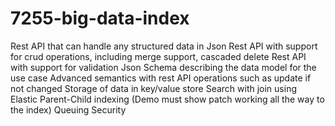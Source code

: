 # 7255-big-data-index

Rest API that can handle any structured data in Json
Rest API with support for crud operations, including merge support, cascaded delete
Rest API with support for validation
Json Schema describing the data model for the use case
Advanced semantics with rest API operations such as update if not changed
Storage of data in key/value store
Search with join using Elastic
Parent-Child indexing (Demo must show patch working all the way to the index)
Queuing
Security
